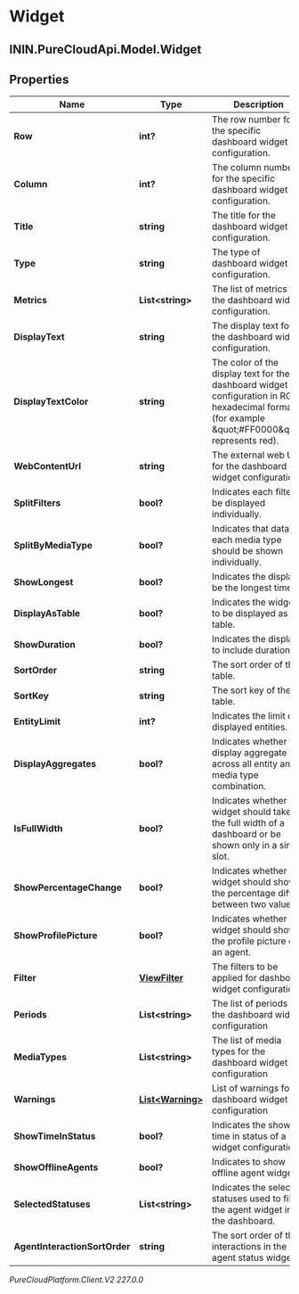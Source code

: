 # Widget

## ININ.PureCloudApi.Model.Widget

## Properties

|Name | Type | Description | Notes|
|------------ | ------------- | ------------- | -------------|
| **Row** | **int?** | The row number for the specific dashboard widget configuration. | [optional] |
| **Column** | **int?** | The column number for the specific dashboard widget configuration. | [optional] |
| **Title** | **string** | The title for the dashboard widget configuration. | [optional] |
| **Type** | **string** | The type of dashboard widget configuration. | |
| **Metrics** | **List&lt;string&gt;** | The list of metrics for the dashboard widget configuration. | [optional] |
| **DisplayText** | **string** | The display text for the dashboard widget configuration. | [optional] |
| **DisplayTextColor** | **string** | The color of the display text for the dashboard widget configuration in RGB hexadecimal format (for example \&quot;#FF0000\&quot; represents red). | [optional] |
| **WebContentUrl** | **string** | The external web URL for the dashboard widget configuration. | [optional] |
| **SplitFilters** | **bool?** | Indicates each filter to be displayed individually. | [optional] |
| **SplitByMediaType** | **bool?** | Indicates that data for each media type should be shown individually. | [optional] |
| **ShowLongest** | **bool?** | Indicates the display be the longest time. | [optional] |
| **DisplayAsTable** | **bool?** | Indicates the widget to be displayed as table. | [optional] |
| **ShowDuration** | **bool?** | Indicates the display to include duration. | [optional] |
| **SortOrder** | **string** | The sort order of the table. | [optional] |
| **SortKey** | **string** | The sort key of the table. | [optional] |
| **EntityLimit** | **int?** | Indicates the limit of displayed entities. | [optional] |
| **DisplayAggregates** | **bool?** | Indicates whether to display aggregate across all entity and media type combination. | [optional] |
| **IsFullWidth** | **bool?** | Indicates whether a widget should take the full width of a dashboard or be shown only in a single slot. | [optional] |
| **ShowPercentageChange** | **bool?** | Indicates whether a widget should show the percentage diff between two values. | [optional] |
| **ShowProfilePicture** | **bool?** | Indicates whether a widget should show the profile picture of an agent. | [optional] |
| **Filter** | [**ViewFilter**](ViewFilter) | The filters to be applied for dashboard widget configuration | [optional] |
| **Periods** | **List&lt;string&gt;** | The list of periods for the dashboard widget configuration | [optional] |
| **MediaTypes** | **List&lt;string&gt;** | The list of media types for the dashboard widget configuration | [optional] |
| **Warnings** | [**List&lt;Warning&gt;**](Warning) | List of warnings for dashboard widget configuration | [optional] |
| **ShowTimeInStatus** | **bool?** | Indicates the show time in status of a widget configuration. | [optional] |
| **ShowOfflineAgents** | **bool?** | Indicates to show offline agent widget. | [optional] |
| **SelectedStatuses** | **List&lt;string&gt;** | Indicates the selected statuses used to filter the agent widget in the dashboard. | [optional] |
| **AgentInteractionSortOrder** | **string** | The sort order of the interactions in the agent status widget. | [optional] |



_PureCloudPlatform.Client.V2 227.0.0_
